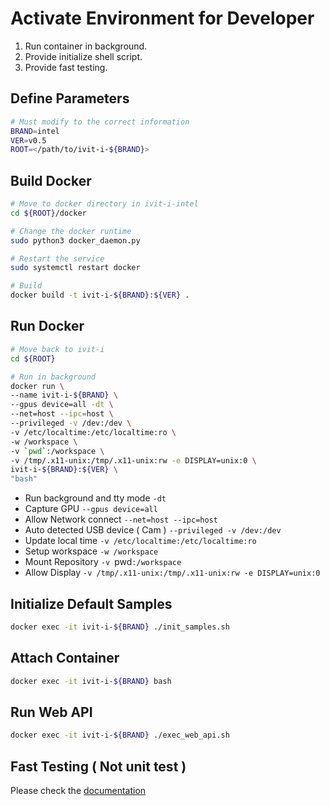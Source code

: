 # Activate Environment for Developer
1. Run container in background.
2. Provide initialize shell script.
3. Provide fast testing.

## Define Parameters
```bash
# Must modify to the correct information
BRAND=intel
VER=v0.5
ROOT=</path/to/ivit-i-${BRAND}>
```

## Build Docker
```bash
# Move to docker directory in ivit-i-intel
cd ${ROOT}/docker

# Change the docker runtime
sudo python3 docker_daemon.py

# Restart the service
sudo systemctl restart docker

# Build
docker build -t ivit-i-${BRAND}:${VER} .
```

## Run Docker
```bash
# Move back to ivit-i
cd ${ROOT}

# Run in background
docker run \
--name ivit-i-${BRAND} \
--gpus device=all -dt \
--net=host --ipc=host \
--privileged -v /dev:/dev \
-v /etc/localtime:/etc/localtime:ro \
-w /workspace \
-v `pwd`:/workspace \
-v /tmp/.x11-unix:/tmp/.x11-unix:rw -e DISPLAY=unix:0 \
ivit-i-${BRAND}:${VER} \
"bash"
```
* Run background and tty mode `-dt`
* Capture GPU `--gpus device=all`
* Allow Network connect `--net=host --ipc=host`
* Auto detected USB device ( Cam ) `--privileged -v /dev:/dev`
* Update local time `-v /etc/localtime:/etc/localtime:ro`
* Setup workspace `-w /workspace`
* Mount Repository `-v `pwd`:/workspace`
* Allow Display `-v /tmp/.x11-unix:/tmp/.x11-unix:rw -e DISPLAY=unix:0`

## Initialize Default Samples
```bash
docker exec -it ivit-i-${BRAND} ./init_samples.sh
```

## Attach Container
```bash
docker exec -it ivit-i-${BRAND} bash
```

## Run Web API
```bash
docker exec -it ivit-i-${BRAND} ./exec_web_api.sh
```

## Fast Testing ( Not unit test )
Please check the [documentation](../test/README.md)